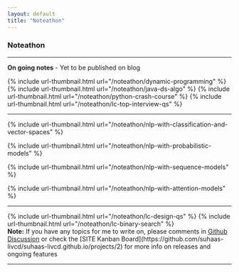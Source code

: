 ```yaml
---
layout: default
title: "Noteathon"
---
```

### <i class="fa fa-sticky-note fa-lg"></i> Noteathon

<hr/>

**On going notes** - Yet to be published on blog

<div class="thumbnail-link-container">
{% include url-thumbnail.html url="/noteathon/dynamic-programming" %}
{% include url-thumbnail.html url="/noteathon/java-ds-algo" %}
{% include url-thumbnail.html url="/noteathon/python-crash-course" %}
{% include url-thumbnail.html url="/noteathon/lc-top-interview-qs" %}
</div>

<hr/>
<div class="thumbnail-link-container">
{% include url-thumbnail.html url="/noteathon/nlp-with-classification-and-vector-spaces" %}

{% include url-thumbnail.html url="/noteathon/nlp-with-probabilistic-models" %}

{% include url-thumbnail.html url="/noteathon/nlp-with-sequence-models" %}

{% include url-thumbnail.html url="/noteathon/nlp-with-attention-models" %}
</div>


<hr/>
<div class="thumbnail-link-container">
{% include url-thumbnail.html url="/noteathon/lc-design-qs" %}
{% include url-thumbnail.html url="/noteathon/lc-binary-search" %}

</div>


<div markdown="span" class="alert alert-secondary" role="alert"><i class="fa fa-info-circle"></i>
 <b>Note:</b> If you have any topics for me to write on, please comments in <a href="https://github.com/suhaas-livcd/suhaas-livcd.github.io/discussions">Github Discussion</a> or check the [SITE Kanban Board](https://github.com/suhaas-livcd/suhaas-livcd.github.io/projects/2) for more info on releases and ongoing features</div>

<hr/>